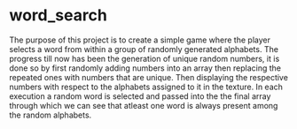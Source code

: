 # word_search
The purpose of this project is to create a simple 
game where the player selects a word from within 
a group of randomly generated alphabets. 
 The progress till now has been the generation of 
unique random numbers, it is done so by first randomly 
adding numbers into an array then replacing the repeated ones
with numbers that are unique. Then displaying 
the respective numbers with respect to the alphabets assigned to it 
in the texture. In each execution a random word is selected and 
passed into the the final array through which we can see that atleast one 
word is always present among the random alphabets. 
